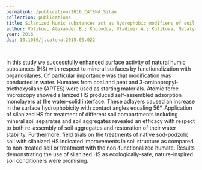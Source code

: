 ```yaml
---
permalink: /publication/2016_CATENA_Silan
collection: publications
title: Silanized humic substances act as hydrophobic modifiers of soil separates inducing formation of water-stable aggregates in soils
author: Volikov, Alexander B.; Kholodov, Vladimir A.; Kulikova, Natalya A.; Philippova, Olga I.; Ponomarenko, Sergey A.; Lasareva, Elena V.; Parfyonova, Aksana M.; Hatfield, Kirk; Perminova, Irina V.
year: 2016
doi: 10.1016/j.catena.2015.09.022

---
```


In this study we successfully enhanced surface activity of natural humic substances (HS) with respect to mineral surfaces by functionalization with organosilanes. Of particular importance was that modiﬁcation was conducted in water. Humates from coal and peat and 3-aminopropyl-triethoxysilane (APTES) were used as starting materials. Atomic force microscopy showed silanized HS produced self-assembled adsorption monolayers at the water–solid interface. These adlayers caused an increase in the surface hydrophobicity with contact angles equaling 56°. Application of silanized HS for treatment of different soil compartments including mineral soil separates and soil aggregates revealed an efﬁcacy with respect to both re-assembly of soil aggregates and restoration of their water stability. Furthermore, ﬁeld trials on the treatments of native sod-podzolic soil with silanized HS indicated improvements in soil structure as compared to non-treated soil or treatment with the non-functionalized humate. Results demonstrating the use of silanized HS as ecologically-safe, nature-inspired soil conditioners were promising.
